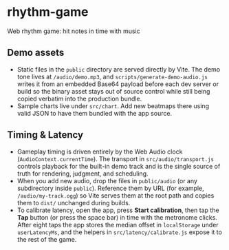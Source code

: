 # rhythm-game
Web rhythm game: hit notes in time with music

## Demo assets
- Static files in the `public` directory are served directly by Vite. The demo tone lives at `/audio/demo.mp3`,
  and `scripts/generate-demo-audio.js` writes it from an embedded Base64 payload before each dev server or build
  so the binary asset stays out of source control while still being copied verbatim into the production bundle.
- Sample charts live under `src/chart`. Add new beatmaps there using valid JSON to have them bundled with the app source.

## Timing & Latency
- Gameplay timing is driven entirely by the Web Audio clock (`AudioContext.currentTime`). The transport in
  `src/audio/transport.js` controls playback for the built-in demo track and is the single source of truth
  for rendering, judgment, and scheduling.
- When you add new audio, drop the files in `public/audio` (or any subdirectory inside `public`). Reference
  them by URL (for example, `/audio/my-track.ogg`) so Vite serves them at the root path and copies them to
  `dist/` unchanged during builds.
- To calibrate latency, open the app, press **Start calibration**, then tap the **Tap** button (or press the
  space bar) in time with the metronome clicks. After eight taps the app stores the median offset in
  `localStorage` under `userLatencyMs`, and the helpers in `src/latency/calibrate.js` expose it to the rest of
  the game.
